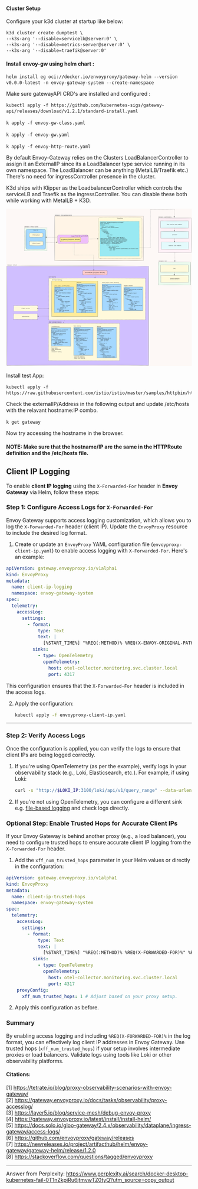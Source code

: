 #### Cluster Setup

Configure your k3d cluster at startup like below:

```
k3d cluster create dumptest \
--k3s-arg '--disable=servicelb@server:0' \
--k3s-arg '--disable=metrics-server@server:0' \
--k3s-arg '--disable=traefik@server:0'
```

#### Install envoy-gw using helm chart :
```
helm install eg oci://docker.io/envoyproxy/gateway-helm --version v0.0.0-latest -n envoy-gateway-system --create-namespace
```

Make sure gatewayAPI CRD's are installed and configured :
```
kubectl apply -f https://github.com/kubernetes-sigs/gateway-api/releases/download/v1.2.1/standard-install.yaml

k apply -f envoy-gw-class.yaml

k apply -f envoy-gw.yaml

k apply -f envoy-http-route.yaml
```

By default Envoy-Gateway relies on the Clusters LoadBalancerController to assign it an ExternalIP since its a LoadBalancer type service running in its own namespace. The LoadBalancer can be anything (MetalLB/Traefik etc.) There's no need for ingressController presence in the cluster.

K3d ships with Klipper as the LoadbalancerController which controls the serviceLB and Traefik as the ingressController. You can disable these both while working with MetalLB + K3D.

![](eg_resources/EnvoyGW.png)

Install test App:
```
kubectl apply -f https://raw.githubusercontent.com/istio/istio/master/samples/httpbin/httpbin.yaml
```

Check the externalIP/Address in the following output and update /etc/hosts with the relavant hostname:IP combo.

`k get gateway`

Now try accessing the hostname in the browser.

#### NOTE: Make sure that the hostname/IP are the same in the HTTPRoute definition and the /etc/hosts file.

## Client IP Logging 

To enable **client IP logging** using the `X-Forwarded-For` header in **Envoy Gateway** via Helm, follow these steps:

### **Step 1: Configure Access Logs for `X-Forwarded-For`**

Envoy Gateway supports access logging customization, which allows you to log the `X-Forwarded-For` header (client IP). Update the `EnvoyProxy` resource to include the desired log format.

1. Create or update an `EnvoyProxy` YAML configuration file (`envoyproxy-client-ip.yaml`) to enable access logging with `X-Forwarded-For`. Here's an example:

```yaml
apiVersion: gateway.envoyproxy.io/v1alpha1
kind: EnvoyProxy
metadata:
  name: client-ip-logging
  namespace: envoy-gateway-system
spec:
  telemetry:
    accessLog:
      settings:
        - format:
            type: Text
            text: |
              [%START_TIME%] "%REQ(:METHOD)% %REQ(X-ENVOY-ORIGINAL-PATH?:PATH)% %PROTOCOL%" %RESPONSE_CODE% %RESPONSE_FLAGS% %BYTES_RECEIVED% %BYTES_SENT% %DURATION% "%REQ(X-FORWARDED-FOR)%" "%REQ(USER-AGENT)%" "%REQ(X-REQUEST-ID)%" "%REQ(:AUTHORITY)%" "%UPSTREAM_HOST%"
          sinks:
            - type: OpenTelemetry
              openTelemetry:
                host: otel-collector.monitoring.svc.cluster.local
                port: 4317
```

This configuration ensures that the `X-Forwarded-For` header is included in the access logs.

2. Apply the configuration:
   ```bash
   kubectl apply -f envoyproxy-client-ip.yaml
   ```

---

### **Step 2: Verify Access Logs**

Once the configuration is applied, you can verify the logs to ensure that client IPs are being logged correctly.

1. If you're using OpenTelemetry (as per the example), verify logs in your observability stack (e.g., Loki, Elasticsearch, etc.). For example, if using Loki:
   ```bash
   curl -s "http://$LOKI_IP:3100/loki/api/v1/query_range" --data-urlencode "query={job=\"otel_envoy_accesslog\"}" | jq '.data.result.values'
   ```

2. If you're not using OpenTelemetry, you can configure a different sink e.g. [file-based logging](eg_resources/eg-proxy-file-sink.yaml) and check logs directly.

### **Optional Step: Enable Trusted Hops for Accurate Client IPs**

If your Envoy Gateway is behind another proxy (e.g., a load balancer), you need to configure trusted hops to ensure accurate client IP logging from the `X-Forwarded-For` header.

1. Add the `xff_num_trusted_hops` parameter in your Helm values or directly in the configuration:

```yaml
apiVersion: gateway.envoyproxy.io/v1alpha1
kind: EnvoyProxy
metadata:
  name: client-ip-trusted-hops
  namespace: envoy-gateway-system
spec:
  telemetry:
    accessLog:
      settings:
        - format:
            type: Text
            text: |
              [%START_TIME%] "%REQ(:METHOD)% %REQ(X-FORWARDED-FOR)%" %RESPONSE_CODE% %RESPONSE_FLAGS%
          sinks:
            - type: OpenTelemetry
              openTelemetry:
                host: otel-collector.monitoring.svc.cluster.local
                port: 4317
    proxyConfig:
      xff_num_trusted_hops: 1 # Adjust based on your proxy setup.
```

2. Apply this configuration as before.

### Summary

By enabling access logging and including `%REQ(X-FORWARDED-FOR)%` in the log format, you can effectively log client IP addresses in Envoy Gateway. Use trusted hops (`xff_num_trusted_hops`) if your setup involves intermediate proxies or load balancers. Validate logs using tools like Loki or other observability platforms.

#### Citations:  
[1] https://tetrate.io/blog/proxy-observability-scenarios-with-envoy-gateway/  
[2] https://gateway.envoyproxy.io/docs/tasks/observability/proxy-accesslog/  
[3] https://layer5.io/blog/service-mesh/debug-envoy-proxy  
[4] https://gateway.envoyproxy.io/latest/install/install-helm/  
[5] https://docs.solo.io/gloo-gateway/2.4.x/observability/dataplane/ingress-gateway/access-logs/  
[6] https://github.com/envoyproxy/gateway/releases  
[7] https://newreleases.io/project/artifacthub/helm/envoy-gateway/gateway-helm/release/1.2.0  
[8] https://stackoverflow.com/questions/tagged/envoyproxy  

---
Answer from Perplexity: https://www.perplexity.ai/search/docker-desktop-kubernetes-fail-0T1nZkpiRu6jtmvwTZ0tyQ?utm_source=copy_output